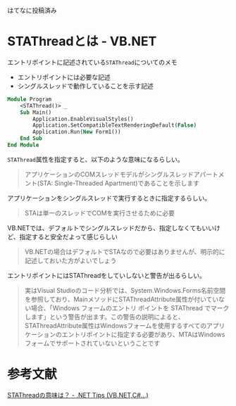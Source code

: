 はてなに投稿済み

# STAThreadとは - VB.NET

エントリポイントに記述されている`STAThread`についてのメモ

- エントリポイントには必要な記述
- シングルスレッドで動作していることを示す記述

```vb
Module Program
    <STAThread()> _
    Sub Main()
        Application.EnableVisualStyles()
        Application.SetCompatibleTextRenderingDefault(False)
        Application.Run(New Form1())
    End Sub
End Module
```

`STAThread`属性を指定すると、以下のような意味になるらしい。

> アプリケーションのCOMスレッドモデルがシングルスレッドアパートメント(STA: Single-Threaded Apartment)であることを示します

アプリケーションをシングルスレッドで実行するときに指定するらしい。

> STAは単一のスレッドでCOMを実行させるために必要

VB.NETでは、デフォルトでシングルスレッドだから、指定しなくてもいいけど、指定すると安全だよって感じらしい

> VB.NETの場合はデフォルトでSTAなので必要はありませんが、明示的に記述しておいた方がよいでしょう

エントリポイントにはSTAThreadをしていしないと警告が出るらしい。

> 実はVisual Studioのコード分析では、System.Windows.Forms名前空間を参照しており、MainメソッドにSTAThreadAttribute属性が付いていない場合、「Windows フォームのエントリ ポイントを STAThread でマークします」という警告が出ます。この警告の説明によると、STAThreadAttribute属性はWindowsフォームを使用するすべてのアプリケーションのエントリポイントに指定する必要があり、MTAはWindowsフォームでサポートされていないということです

# 参考文献

[STAThreadの意味は？ - .NET Tips (VB.NET,C#...)](https://dobon.net/vb/dotnet/form/stathread.html)